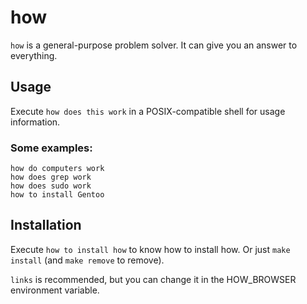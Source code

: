 # how

`how` is a general-purpose problem solver. It can give you an answer to everything.

## Usage

  Execute `how does this work` in a POSIX-compatible shell for usage information.
### Some examples:
  
    how do computers work
    how does grep work
    how does sudo work
    how to install Gentoo

## Installation

  Execute `how to install how` to know how to install how. Or just `make install` (and `make remove` to remove).
  
  `links` is recommended, but you can change it in the HOW_BROWSER environment variable.
